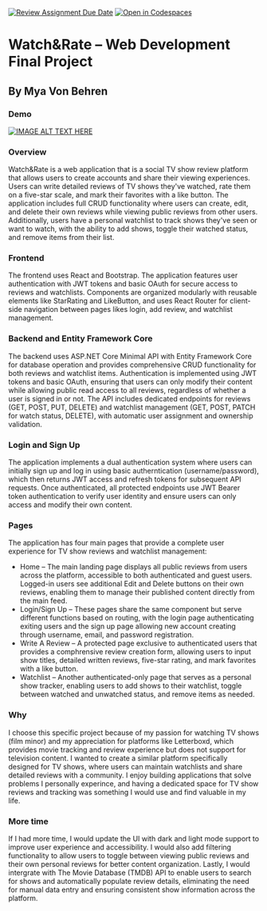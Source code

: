[![Review Assignment Due Date](https://classroom.github.com/assets/deadline-readme-button-22041afd0340ce965d47ae6ef1cefeee28c7c493a6346c4f15d667ab976d596c.svg)](https://classroom.github.com/a/qbAOVmAh)
[![Open in Codespaces](https://classroom.github.com/assets/launch-codespace-2972f46106e565e64193e422d61a12cf1da4916b45550586e14ef0a7c637dd04.svg)](https://classroom.github.com/open-in-codespaces?assignment_repo_id=19474506)

# Watch&Rate – Web Development Final Project
## By Mya Von Behren

### Demo
[![IMAGE ALT TEXT HERE](https://img.youtube.com/vi/PK2TY4qF_6Q/0.jpg)](https://www.youtube.com/watch?v=PK2TY4qF_6Q)

### Overview
Watch&Rate is a web application that is a social TV show review platform that allows users to create accounts and share their viewing experiences. Users can write detailed reviews of TV shows they've watched, rate them on a five-star scale, and mark their favorites with a like button. The application includes full CRUD functionality where users can create, edit, and delete their own reviews while viewing public reviews from other users. Additionally, users have a personal watchlist to track shows they've seen or want to watch, with the ability to add shows, toggle their watched status, and remove items from their list. 

### Frontend
The frontend uses React and Bootstrap. The application features user authentication with JWT tokens and basic OAuth for secure access to reviews and watchlists. Components are organized modularly with reusable elements like StarRating and LikeButton, and uses React Router for client-side navigation between pages likes login, add review, and watchlist management.

### Backend and Entity Framework Core
The backend uses ASP.NET Core Minimal API with Entity Framework Core for database operation and provides comprehensive CRUD functionality for both reviews and watchlist items. Authentication is implemented using JWT tokens and basic OAuth, ensuring that users can only modify their content while allowing public read access to all reviews, regardless of whether a user is signed in or not. The API includes dedicated endpoints for reviews (GET, POST, PUT, DELETE) and watchlist management (GET, POST, PATCH for watch status, DELETE), with automatic user assignment and ownership validation.

### Login and Sign Up
The application implements a dual authentication system where users can initially sign up and log in using basic autherntication (username/password), which then returns JWT access and refresh tokens for subsequent API requests. Once authenticated, all protected endpoints use JWT Bearer token authentication to verify user identity and ensure users can only access and modify their own content.

### Pages
The application has four main pages that provide a complete user experience for TV show reviews and watchlist management:
* Home – The main landing page displays all public reviews from users across the platform, accessible to both authenticated and guest users. Logged-in users see additional Edit and Delete buttons on their own reviews, enabling them to manage their published content directly from the main feed.
* Login/Sign Up – These pages share the same component but serve different functions based on routing, with the login page authenticating exiting users and the sign up page allowing new account creating through username, email, and password registration.
* Write A Review – A protected page exclusive to authenticated users that provides a comphrensive review creation form, allowing users to input show titles, detailed written reviews, five-star rating, and mark favorites with a like button.
* Watchlist – Another authenticated-only page that serves as a personal show tracker, enabling users to add shows to their watchlist, toggle between watched and unwatched status, and remove items as needed.

### Why
I choose this specific project because of my passion for watching TV shows (film minor) and my appreciation for platforms like Letterboxd, which provides movie tracking and review experience but does not support for television content. I wanted to create a similar platform specifically designed for TV shows, where users can maintain watchlists and share detailed reviews with a community. I enjoy building applications that solve problems I personally experince, and having a dedicated space for TV show reviews and tracking was something I would use and find valuable in my life.

### More time
If I had more time, I would update the UI with dark and light mode support to improve user experience and accessibility. I would also add filtering functionality to allow users to toggle between viewing public reviews and their own personal reviews for better content organization. Lastly, I would intergrate with The Movie Database (TMDB) API to enable users to search for shows and automatically populate review details, eliminating the need for manual data entry and ensuring consistent show information across the platform.
